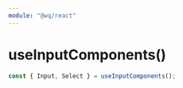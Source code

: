 ```yaml
---
module: "@wq/react"
---
```


# useInputComponents()


```js
const { Input, Select } = useInputComponents();
```
